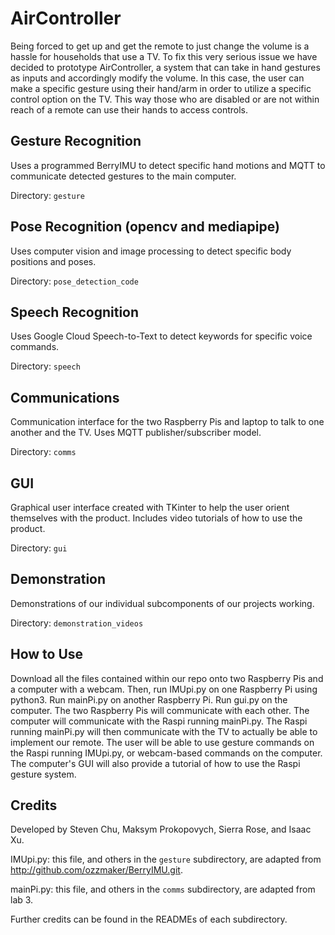 # AirController

Being forced to get up and get the remote to just change the volume is a hassle for households that use a TV. To fix this very serious issue we have decided to prototype AirController, a system that can take in hand gestures as inputs and accordingly modify the volume. In this case, the user can make a specific gesture using their hand/arm in order to utilize a specific control option on the TV. This way those who are disabled or are not within reach of a remote can use their hands to access controls.

## Gesture Recognition
Uses a programmed BerryIMU to detect specific hand motions and MQTT to communicate detected gestures to the main computer.

Directory: `gesture`

## Pose Recognition (opencv and mediapipe)
Uses computer vision and image processing to detect specific body positions and poses.

Directory: `pose_detection_code`

## Speech Recognition
Uses Google Cloud Speech-to-Text to detect keywords for specific voice commands.

Directory: `speech`

## Communications
Communication interface for the two Raspberry Pis and laptop to talk to one another and the TV. Uses MQTT publisher/subscriber model.

Directory: `comms`

## GUI
Graphical user interface created with TKinter to help the user orient themselves with the product. Includes video tutorials of how to use the product.

Directory: `gui`

## Demonstration
Demonstrations of our individual subcomponents of our projects working.

Directory: `demonstration_videos`

## How to Use
Download all the files contained within our repo onto two Raspberry Pis and a computer with a webcam. Then, run IMUpi.py on one Raspberry Pi using python3. Run mainPi.py on another Raspberry Pi. Run gui.py on the computer. The two Raspberry Pis will communicate with each other. The computer will communicate with the Raspi running mainPi.py. The Raspi running mainPi.py will then communicate with the TV to actually be able to implement our remote. The user will be able to use gesture commands on the Raspi running IMUpi.py, or webcam-based commands on the computer. The computer's GUI will also provide a tutorial of how to use the Raspi gesture system.

## Credits

Developed by Steven Chu, Maksym Prokopovych, Sierra Rose, and Isaac Xu.

IMUpi.py: this file, and others in the `gesture` subdirectory, are adapted from http://github.com/ozzmaker/BerryIMU.git. 

mainPi.py: this file, and others in the `comms` subdirectory, are adapted from lab 3.

Further credits can be found in the READMEs of each subdirectory.
